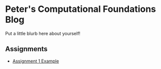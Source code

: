 # Peter's Computational Foundations Blog

Put a little blurb here about yourself!

## Assignments

- [Assignment 1 Example](./Assignments/first.md)

